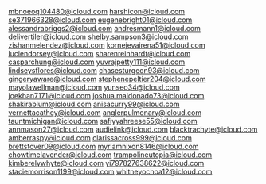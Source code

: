 mbnoeoq104480@icloud.com
harshicon@icloud.com
se371966328@icloud.com
eugenebright01@icloud.com
alessandrabriggs2@icloud.com
andresmann1@icloud.com
delivertiler@icloud.com
shelby.sampson3@icloud.com
zishanmelendez@icloud.com
kornejevairena51@icloud.com
luciendorsey@icloud.com
sharenreinhardt@icloud.com
casparchung@icloud.com
yuvrajpetty111@icloud.com
lindseysflores@icloud.com
chasesturgeon93@icloud.com
gingeryaware@icloud.com
stephenepeltier204@icloud.com
mayolawellman@icloud.com
yunseo34@icloud.com
joekhan7171@icloud.com
joshua.maldonado73@icloud.com
shakirablum@icloud.com
anisacurry99@icloud.com
vernettacathey@icloud.com
anglerpulmonary@icloud.com
tauntmichigan@icloud.com
safiyyahreese55@icloud.com
annmason27@icloud.com
audielink@icloud.com
blacktrachyte@icloud.com
amberraspy@icloud.com
clarissacross999@icloud.com
brettstover09@icloud.com
myriamnixon8146@icloud.com
chowtimelavender@icloud.com
trampolineutopia@icloud.com
kimberelywhyte@icloud.com
yi797827638622@icloud.com
staciemorrison1199@icloud.com
whitneyochoa12@icloud.com
